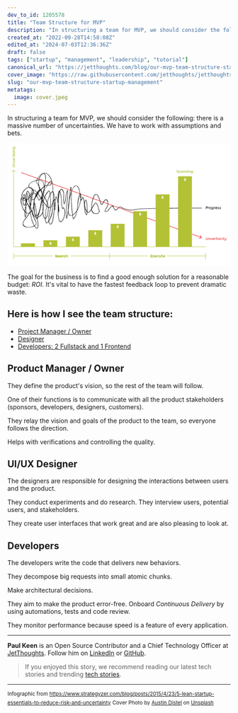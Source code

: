 ```yaml
---
dev_to_id: 1205578
title: "Team Structure for MVP"
description: "In structuring a team for MVP, we should consider the following: there is a massive number of..."
created_at: "2022-09-28T14:58:08Z"
edited_at: "2024-07-03T12:36:36Z"
draft: false
tags: ["startup", "management", "leadership", "tutorial"]
canonical_url: "https://jetthoughts.com/blog/our-mvp-team-structure-startup-management/"
cover_image: "https://raw.githubusercontent.com/jetthoughts/jetthoughts.github.io/master/content/blog/our-mvp-team-structure-startup-management/cover.jpeg"
slug: "our-mvp-team-structure-startup-management"
metatags:
  image: cover.jpeg
---
```

In structuring a team for MVP, we should consider the following: there is a massive number of uncertainties. We have to work with assumptions and bets.

![Strategyzer](file_0.png)

The goal for the business is to find a good enough solution for a reasonable budget: _ROI_. It's vital to have the fastest feedback loop to prevent dramatic waste.

## Here is how I see the team structure:

- [Project Manager / Owner](#pm)
- [Designer](#designer)
- [Developers: 2 Fullstack and 1 Frontend](#developers)

## Product Manager / Owner<a name="pm"></a>

They define the product's vision, so the rest of the team will follow. 

One of their functions is to communicate with all the product stakeholders (sponsors, developers, designers, customers).

They relay the vision and goals of the product to the team, so everyone follows the direction.

Helps with verifications and controlling the quality.

## UI/UX Designer<a name="designer"></a>

The designers are responsible for designing the interactions between users and the product.

They conduct experiments and do research. They interview users, potential users, and stakeholders.

They create user interfaces that work great and are also pleasing to look at.

## Developers<a name="developers"></a>

The developers write the code that delivers new behaviors.

They decompose big requests into small atomic chunks.

Make architectural decisions.

They aim to make the product error-free. Onboard _Continuous Delivery_ by using automations, tests and code review.

They monitor performance because speed is a feature of every application.

---

**Paul Keen** is an Open Source Contributor and a Chief Technology Officer at [JetThoughts](https://www.jetthoughts.com). Follow him on [LinkedIn](https://www.linkedin.com/in/paul-keen/) or [GitHub](https://github.com/pftg).

> If you enjoyed this story, we recommend reading our latest tech stories and trending [tech stories](https://jtway.co/trending).

---

<sup>Infographic from https://www.strategyzer.com/blog/posts/2015/4/23/5-lean-startup-essentials-to-reduce-risk-and-uncertainty</sup>
<sup>Cover Photo by <a href="https://unsplash.com/@austindistel?utm_source=unsplash&utm_medium=referral&utm_content=creditCopyText">Austin Distel</a> on <a href="https://unsplash.com/s/photos/manager-developers?utm_source=unsplash&utm_medium=referral&utm_content=creditCopyText">Unsplash</a></sup>